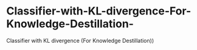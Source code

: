 # Classifier-with-KL-divergence-For-Knowledge-Destillation-
Classifier with KL divergence (For Knowledge Destillation))
